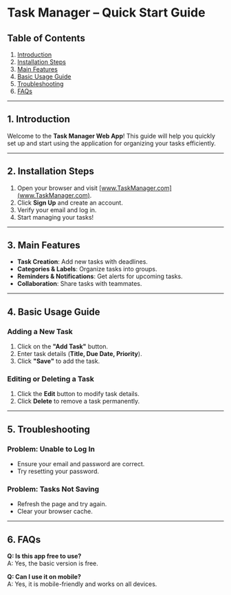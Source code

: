 # Task Manager – Quick Start Guide

## Table of Contents

1. [Introduction](#introduction)  
2. [Installation Steps](#installation-steps)  
3. [Main Features](#main-features)  
4. [Basic Usage Guide](#basic-usage-guide)  
5. [Troubleshooting](#troubleshooting)  
6. [FAQs](#faqs)  

---

## 1. Introduction  

Welcome to the **Task Manager Web App**! This guide will help you quickly set up and start using the application for organizing your tasks efficiently.  

---

## 2. Installation Steps  

1. Open your browser and visit [www.TaskManager.com](www.TaskManager.com).  
2. Click **Sign Up** and create an account.  
3. Verify your email and log in.  
4. Start managing your tasks!  

---

## 3. Main Features  

- **Task Creation**: Add new tasks with deadlines.  
- **Categories & Labels**: Organize tasks into groups.  
- **Reminders & Notifications**: Get alerts for upcoming tasks.  
- **Collaboration**: Share tasks with teammates.  

---

## 4. Basic Usage Guide  

### Adding a New Task  

1. Click on the **"Add Task"** button.  
2. Enter task details (**Title, Due Date, Priority**).  
3. Click **"Save"** to add the task.  

### Editing or Deleting a Task  

1. Click the **Edit** button to modify task details.  
2. Click **Delete** to remove a task permanently.  

---

## 5. Troubleshooting  

### Problem: Unable to Log In  

- Ensure your email and password are correct.  
- Try resetting your password.  

### Problem: Tasks Not Saving  

- Refresh the page and try again.  
- Clear your browser cache.  

---

## 6. FAQs  

**Q: Is this app free to use?**  
A: Yes, the basic version is free.  

**Q: Can I use it on mobile?**  
A: Yes, it is mobile-friendly and works on all devices.  
